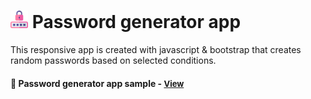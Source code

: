# <span><img src="./images/padlock.png" alt=password-app style="height: 1em;"></span> Password generator app

This responsive app is created with javascript & bootstrap that creates random passwords based on selected conditions.

<h4>🔹 Password generator app sample - <a href="https://simonakom.github.io/password-generator/index.html" style="font-size:small;">View</a><h4>

